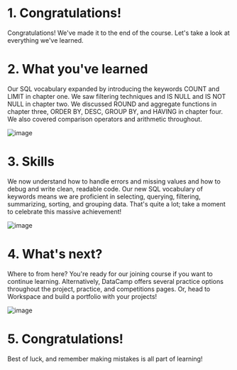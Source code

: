 # 1. Congratulations!

Congratulations! We've made it to the end of the course. Let's take a look at everything we've learned.

# 2. What you've learned

Our SQL vocabulary expanded by introducing the keywords COUNT and LIMIT in chapter one. We saw filtering techniques and IS NULL and IS NOT NULL in chapter two. We discussed ROUND and aggregate functions in chapter three, ORDER BY, DESC, GROUP BY, and HAVING in chapter four. We also covered comparison operators and arithmetic throughout.

![image](https://github.com/artempohribnyi/datacamp/assets/113499718/633d5c3c-c14f-4c6f-bdc0-237e3a76ef4f)

# 3. Skills

We now understand how to handle errors and missing values and how to debug and write clean, readable code. Our new SQL vocabulary of keywords means we are proficient in selecting, querying, filtering, summarizing, sorting, and grouping data. That's quite a lot; take a moment to celebrate this massive achievement!

![image](https://github.com/artempohribnyi/datacamp/assets/113499718/0c22c71f-5d1b-4883-9f42-798a0fba60d4)

# 4. What's next?

Where to from here? You're ready for our joining course if you want to continue learning. Alternatively, DataCamp offers several practice options throughout the project, practice, and competitions pages. Or, head to Workspace and build a portfolio with your projects!

![image](https://github.com/artempohribnyi/datacamp/assets/113499718/fc6d60aa-5408-4b19-aad0-ab56a0f03dd5)

# 5. Congratulations!

Best of luck, and remember making mistakes is all part of learning!
